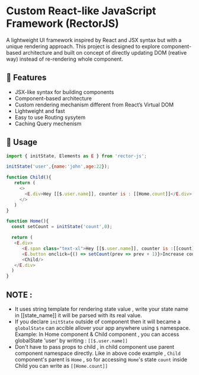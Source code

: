 # Custom React-like JavaScript Framework (RectorJS)

A lightweight UI framework inspired by React and JSX syntax but with a unique rendering approach. 
This project is designed to explore component-based architecture and built on concept of directly updating DOM (reative way) instead of re-rendering whole component.

## 🚀 Features

- JSX-like syntax for building components
- Component-based architecture
- Custom rendering mechanism different from React’s Virtual DOM
- Lightweight and fast
- Easy to use Routing sysytem
- Caching Query mechenism

## 📝 Usage

```javascript
import { initState, Elements as E } from 'rector-js';

initState('user',{name:'john',age:22});

function Child(){
   return (
     <>
       <E.div>Hey [[$.user.name]], counter is : [[Home.count]]</E.div>
     </>
   )
}

function Home(){
  const setCount = initState('count',0);

  return (
   <E.div>
      <E.span class="text-xl">Hey [[$.user.name]], counter is :[[count]]</E.span>
      <E.button onclick={() => setCount(prev => prev + 1)}>Increase counter</E.button>
      <Child/>
   </E.div>
  )
}
```

## NOTE :
 - It uses string template for rendering state value , write your state name in [[state_name]] it will be parsed with its real value.
 - If you declare `initState` outside of component then it will became a `globalState` can accible allover your app anywhere using `$` namespace.
   Example: In Home component & Child component , you can access globalState 'user' by writing :  `[[$.user.name]]`
 - Don't have to pass props to child , in child component use parent component namespace directly.
   Like in above code example , `Child` component's parent is `Home` , so for accessing `Home`'s state `count` inside Child you can write as `[[Home.count]]`
